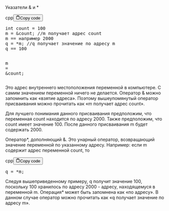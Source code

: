 <p>Указатели
&amp; и *</p>
<div class="code-element"><div class="lang-line"><text>cpp</text><button class="copy-button" id="code386b" onclick="copyCode(code386, code386b)"><svg stroke="currentColor" fill="none" stroke-width="2" viewBox="0 0 24 24" stroke-linecap="round" stroke-linejoin="round" class="h-4 w-4" height="1em" width="1em" xmlns="http://www.w3.org/2000/svg"><path d="M16 4h2a2 2 0 0 1 2 2v14a2 2 0 0 1-2 2H6a2 2 0 0 1-2-2V6a2 2 0 0 1 2-2h2"></path><rect x="8" y="2" width="8" height="4" rx="1" ry="1"></rect></svg><text>Copy code</text></button></div><div class="code" id="code386"><div class="highlight"><pre><span></span><span class="kt">int</span><span class="w"> </span><span class="n">count</span><span class="w"> </span><span class="o">=</span><span class="w"> </span><span class="mi">100</span>
<span class="n">m</span><span class="w"> </span><span class="o">=</span><span class="w"> </span><span class="o">&amp;</span><span class="n">count</span><span class="p">;</span><span class="w"> </span><span class="c1">//m получает адрес count</span>
<span class="n">m</span><span class="w"> </span><span class="o">==</span><span class="w"> </span><span class="n">например</span><span class="w"> </span><span class="mi">2000</span>
<span class="n">q</span><span class="w"> </span><span class="o">=</span><span class="w"> </span><span class="o">*</span><span class="n">m</span><span class="p">;</span><span class="w"> </span><span class="c1">//q получает значение по адресу m</span>
<span class="n">q</span><span class="w"> </span><span class="o">==</span><span class="w"> </span><span class="mi">100</span>

<span class="n">m</span><span class="w"> </span><span class="o">=</span><span class="w"> </span><span class="o">&amp;</span><span class="n">count</span><span class="p">;</span>
</pre></div></div></div>

<p>Это адрес внутреннего местоположения переменной в компьютере.
С самим значением переменной ничего не делается.
Оператор &amp; можно запомнить как «взятие адреса».
Поэтому вышеупомянутый оператор присваивания можно прочитать как «m получает адрес count».</p>
<p>Для лучшего понимания данного присваивания предположим, 
что переменная count находится по адресу 2000. 
Также предположим, что count имеет значение 100. 
После данного присваивания m будет содержать 2000. </p>
<p>Оператор*, дополняющий &amp;. Это унарный оператор, возвращающий значение переменной по указанному адресу.
Например: если m содержит адрес переменной count, то</p>
<div class="code-element"><div class="lang-line"><text>cpp</text><button class="copy-button" id="code387b" onclick="copyCode(code387, code387b)"><svg stroke="currentColor" fill="none" stroke-width="2" viewBox="0 0 24 24" stroke-linecap="round" stroke-linejoin="round" class="h-4 w-4" height="1em" width="1em" xmlns="http://www.w3.org/2000/svg"><path d="M16 4h2a2 2 0 0 1 2 2v14a2 2 0 0 1-2 2H6a2 2 0 0 1-2-2V6a2 2 0 0 1 2-2h2"></path><rect x="8" y="2" width="8" height="4" rx="1" ry="1"></rect></svg><text>Copy code</text></button></div><div class="code" id="code387"><div class="highlight"><pre><span></span><span class="n">q</span><span class="w"> </span><span class="o">=</span><span class="w"> </span><span class="o">*</span><span class="n">m</span><span class="p">;</span>
</pre></div></div></div>

<p>Следуя вышеприведенному примеру, q получит значение 100, 
поскольку 100 хранилось по адресу 2000 - адресу, находящемуся в переменной m.
Операция* может быть запомнена как «по адресу».
В данном случае оператор можно прочитать как «q получает значение по адресу m».</p>
